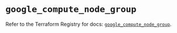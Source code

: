 # `google_compute_node_group`

Refer to the Terraform Registry for docs: [`google_compute_node_group`](https://registry.terraform.io/providers/hashicorp/google/6.29.0/docs/resources/compute_node_group).
